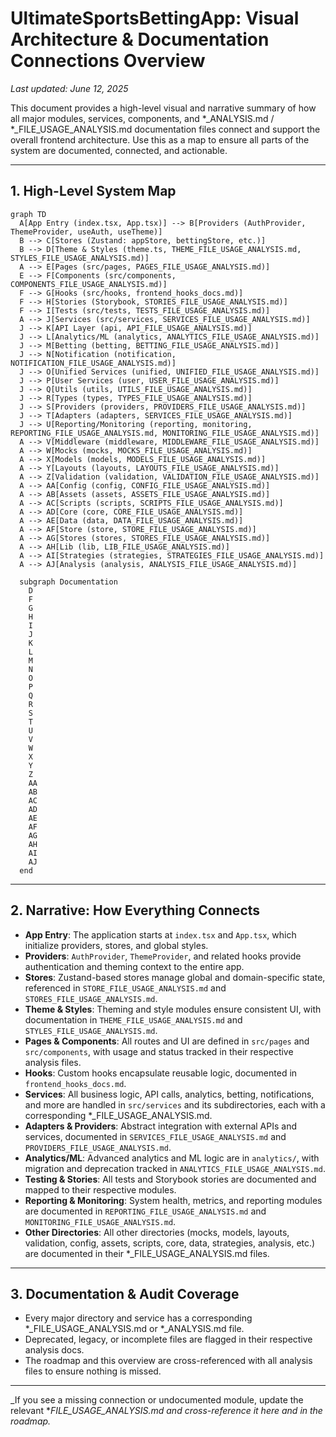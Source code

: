 # UltimateSportsBettingApp: Visual Architecture & Documentation Connections Overview

_Last updated: June 12, 2025_

This document provides a high-level visual and narrative summary of how all major modules, services, components, and *_ANALYSIS.md / *_FILE_USAGE_ANALYSIS.md documentation files connect and support the overall frontend architecture. Use this as a map to ensure all parts of the system are documented, connected, and actionable.

---

## 1. High-Level System Map

```mermaid
graph TD
  A[App Entry (index.tsx, App.tsx)] --> B[Providers (AuthProvider, ThemeProvider, useAuth, useTheme)]
  B --> C[Stores (Zustand: appStore, bettingStore, etc.)]
  B --> D[Theme & Styles (theme.ts, THEME_FILE_USAGE_ANALYSIS.md, STYLES_FILE_USAGE_ANALYSIS.md)]
  A --> E[Pages (src/pages, PAGES_FILE_USAGE_ANALYSIS.md)]
  E --> F[Components (src/components, COMPONENTS_FILE_USAGE_ANALYSIS.md)]
  F --> G[Hooks (src/hooks, frontend_hooks_docs.md)]
  F --> H[Stories (Storybook, STORIES_FILE_USAGE_ANALYSIS.md)]
  F --> I[Tests (src/tests, TESTS_FILE_USAGE_ANALYSIS.md)]
  A --> J[Services (src/services, SERVICES_FILE_USAGE_ANALYSIS.md)]
  J --> K[API Layer (api, API_FILE_USAGE_ANALYSIS.md)]
  J --> L[Analytics/ML (analytics, ANALYTICS_FILE_USAGE_ANALYSIS.md)]
  J --> M[Betting (betting, BETTING_FILE_USAGE_ANALYSIS.md)]
  J --> N[Notification (notification, NOTIFICATION_FILE_USAGE_ANALYSIS.md)]
  J --> O[Unified Services (unified, UNIFIED_FILE_USAGE_ANALYSIS.md)]
  J --> P[User Services (user, USER_FILE_USAGE_ANALYSIS.md)]
  J --> Q[Utils (utils, UTILS_FILE_USAGE_ANALYSIS.md)]
  J --> R[Types (types, TYPES_FILE_USAGE_ANALYSIS.md)]
  J --> S[Providers (providers, PROVIDERS_FILE_USAGE_ANALYSIS.md)]
  J --> T[Adapters (adapters, SERVICES_FILE_USAGE_ANALYSIS.md)]
  J --> U[Reporting/Monitoring (reporting, monitoring, REPORTING_FILE_USAGE_ANALYSIS.md, MONITORING_FILE_USAGE_ANALYSIS.md)]
  A --> V[Middleware (middleware, MIDDLEWARE_FILE_USAGE_ANALYSIS.md)]
  A --> W[Mocks (mocks, MOCKS_FILE_USAGE_ANALYSIS.md)]
  A --> X[Models (models, MODELS_FILE_USAGE_ANALYSIS.md)]
  A --> Y[Layouts (layouts, LAYOUTS_FILE_USAGE_ANALYSIS.md)]
  A --> Z[Validation (validation, VALIDATION_FILE_USAGE_ANALYSIS.md)]
  A --> AA[Config (config, CONFIG_FILE_USAGE_ANALYSIS.md)]
  A --> AB[Assets (assets, ASSETS_FILE_USAGE_ANALYSIS.md)]
  A --> AC[Scripts (scripts, SCRIPTS_FILE_USAGE_ANALYSIS.md)]
  A --> AD[Core (core, CORE_FILE_USAGE_ANALYSIS.md)]
  A --> AE[Data (data, DATA_FILE_USAGE_ANALYSIS.md)]
  A --> AF[Store (store, STORE_FILE_USAGE_ANALYSIS.md)]
  A --> AG[Stores (stores, STORES_FILE_USAGE_ANALYSIS.md)]
  A --> AH[Lib (lib, LIB_FILE_USAGE_ANALYSIS.md)]
  A --> AI[Strategies (strategies, STRATEGIES_FILE_USAGE_ANALYSIS.md)]
  A --> AJ[Analysis (analysis, ANALYSIS_FILE_USAGE_ANALYSIS.md)]

  subgraph Documentation
    D
    F
    G
    H
    I
    J
    K
    L
    M
    N
    O
    P
    Q
    R
    S
    T
    U
    V
    W
    X
    Y
    Z
    AA
    AB
    AC
    AD
    AE
    AF
    AG
    AH
    AI
    AJ
  end
```

---

## 2. Narrative: How Everything Connects

- **App Entry**: The application starts at `index.tsx` and `App.tsx`, which initialize providers, stores, and global styles.
- **Providers**: `AuthProvider`, `ThemeProvider`, and related hooks provide authentication and theming context to the entire app.
- **Stores**: Zustand-based stores manage global and domain-specific state, referenced in `STORE_FILE_USAGE_ANALYSIS.md` and `STORES_FILE_USAGE_ANALYSIS.md`.
- **Theme & Styles**: Theming and style modules ensure consistent UI, with documentation in `THEME_FILE_USAGE_ANALYSIS.md` and `STYLES_FILE_USAGE_ANALYSIS.md`.
- **Pages & Components**: All routes and UI are defined in `src/pages` and `src/components`, with usage and status tracked in their respective analysis files.
- **Hooks**: Custom hooks encapsulate reusable logic, documented in `frontend_hooks_docs.md`.
- **Services**: All business logic, API calls, analytics, betting, notifications, and more are handled in `src/services` and its subdirectories, each with a corresponding *_FILE_USAGE_ANALYSIS.md.
- **Adapters & Providers**: Abstract integration with external APIs and services, documented in `SERVICES_FILE_USAGE_ANALYSIS.md` and `PROVIDERS_FILE_USAGE_ANALYSIS.md`.
- **Analytics/ML**: Advanced analytics and ML logic are in `analytics/`, with migration and deprecation tracked in `ANALYTICS_FILE_USAGE_ANALYSIS.md`.
- **Testing & Stories**: All tests and Storybook stories are documented and mapped to their respective modules.
- **Reporting & Monitoring**: System health, metrics, and reporting modules are documented in `REPORTING_FILE_USAGE_ANALYSIS.md` and `MONITORING_FILE_USAGE_ANALYSIS.md`.
- **Other Directories**: All other directories (mocks, models, layouts, validation, config, assets, scripts, core, data, strategies, analysis, etc.) are documented in their *_FILE_USAGE_ANALYSIS.md files.

---

## 3. Documentation & Audit Coverage

- Every major directory and service has a corresponding *_FILE_USAGE_ANALYSIS.md or *_ANALYSIS.md file.
- Deprecated, legacy, or incomplete files are flagged in their respective analysis docs.
- The roadmap and this overview are cross-referenced with all analysis files to ensure nothing is missed.

---

_If you see a missing connection or undocumented module, update the relevant *_FILE_USAGE_ANALYSIS.md and cross-reference it here and in the roadmap._

